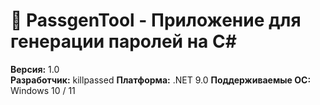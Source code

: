 # 🔐 PassgenTool - Приложение для генерации паролей на C#

**Версия:** 1.0  
**Разработчик:** killpassed
**Платформа:** .NET 9.0
**Поддерживаемые ОС:** Windows 10 / 11  
